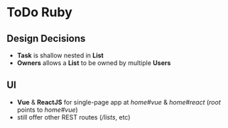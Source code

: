 # ToDo Ruby

## Design Decisions
- **Task** is shallow nested in **List**
- **Owners** allows a **List** to be owned by multiple **Users**

## UI
- **Vue** & **ReactJS** for single-page app at *home#vue* & *home#react* (*root* points to *home#vue*)
- still offer other REST routes (*/lists*, etc)
